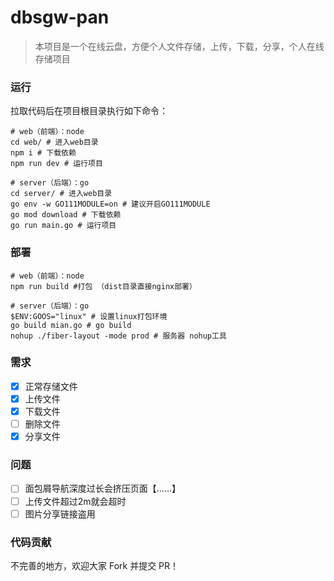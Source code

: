 
# dbsgw-pan

> 本项目是一个在线云盘，方便个人文件存储，上传，下载，分享，个人在线存储项目


###  运行

拉取代码后在项目根目录执行如下命令：

```shell
# web（前端）：node
cd web/ # 进入web目录
npm i # 下载依赖
npm run dev # 运行项目

# server（后端）：go
cd server/ # 进入web目录
go env -w GO111MODULE=on # 建议开启GO111MODULE
go mod download # 下载依赖
go run main.go # 运行项目
```

### 部署

```shell
# web（前端）：node
npm run build #打包 （dist目录直接nginx部署）

# server（后端）：go
$ENV:GOOS="linux" # 设置linux打包环境
go build mian.go # go build
nohup ./fiber-layout -mode prod # 服务器 nohup工具 
```
### 需求
- [x] 正常存储文件
- [x] 上传文件
- [x] 下载文件
- [ ] 删除文件
- [x] 分享文件

### 问题
- [ ] 面包屑导航深度过长会挤压页面【......】
- [ ] 上传文件超过2m就会超时
- [ ] 图片分享链接盗用

### 代码贡献

不完善的地方，欢迎大家 Fork 并提交 PR！